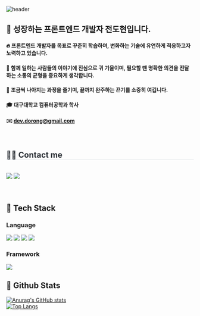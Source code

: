 <div>
  
  <!--Header-->
  ![header](https://capsule-render.vercel.app/api?type=waving&color=gradient&height=300&section=header&text=Good%20to%20see%20you%20%F0%9F%A4%97)
  
</div>

<div>
  <!--Body-->
  
  ## 👀 성장하는 프론트엔드 개발자 전도현입니다.
  #### :fire: 프론트엔드 개발자를 목표로 꾸준히 학습하며, 변화하는 기술에 유연하게 적응하고자 노력하고 있습니다.<br/>
  #### :raising_hand: 함께 일하는 사람들의 이야기에 진심으로 귀 기울이며, 필요할 땐 명확한 의견을 전달하는 소통의 균형을 중요하게 생각합니다.<br/>
  #### 💾 조금씩 나아지는 과정을 즐기며, 끝까지 완주하는 끈기를 소중히 여깁니다.<br/>
  #### :mortar_board: 대구대학교 컴퓨터공학과 학사
  #### ✉️ dev.dorong@gmail.com
  <br/>
  <h2 style="border-bottom: 1px solid #d8dee4; color: #282d33;"> 🧑‍💻 Contact me </h2> <br> 
    <div style="text-align: left;"><a href=mailto:dev.dorong@gmail.com><img src="https://img.shields.io/badge/Gmail-EA4335?style=for-the-badge&logo=Gmail&logoColor=white&link=mailto:dev.dorong@gmail.com"></a>
         <a href=https://www.notion.so/About-Me-2069fbf8131280f899b0c956db8b84ff?source=copy_link><img src="https://img.shields.io/badge/Notion-000000?style=for-the-badge&logo=Notion&logoColor=white&link=https://www.notion.so/About-Me-2069fbf8131280f899b0c956db8b84ff?source=copy_link"></a>
          </div>  <br> 
       </div> 
  <br/>
  
  ## 🧱 Tech Stack
  ### Language
  <!--Python-->
  <img src="https://img.shields.io/badge/typescript-3178C6?style=flat-square&logo=Python&logoColor=white"/>
  <!--JavaScript-->
  <img src="https://img.shields.io/badge/JavaScript-F7DF1E?style=flat-square&logo=JavaScript&logoColor=white"/>
  <!--HTML5-->
  <img src="https://img.shields.io/badge/HTML5-E34F26?style=flat-square&logo=HTML5&logoColor=white"/>
  <!--CSS-->
  <img src="https://img.shields.io/badge/CSS3-1572B6?style=flat-square&logo=CSS3&logoColor=white"/>
  <br/>
  
   <!--### Library
 
  <img src="https://img.shields.io/badge/PyTorch-EE4C2C?style=flat-square&logo=PyTorch&logoColor=white"/>
  
  <img src="https://img.shields.io/badge/Selenium-43B02A?style=flat-square&logo=Selenium&logoColor=white"/>
  <br/>-->
  
  ### Framework
 
  <!--<img src="https://img.shields.io/badge/Flask-000000?style=flat-square&logo=Flask&logoColor=white"/>
  
  <img src="https://img.shields.io/badge/Django-092E20?style=flat-square&logo=Django&logoColor=white"/>-->
  <!--React-->
  <img src="https://img.shields.io/badge/React-61DAFB?style=flat-square&logo=React&logoColor=white&Color=white"/>
  <br/>
  
  <!--### ETC
  
  <img src="https://img.shields.io/badge/Amazon AWS-232F3E?style=flat-square&logo=Amazon AWS&logoColor=white"/>
  
  <img src="https://img.shields.io/badge/Slack-4A154B?style=flat-square&logo=Slack&logoColor=white"/>
  
  <img src="https://img.shields.io/badge/MySQL-4479A1?style=flat-square&logo=MySQL&logoColor=white"/>
  <br/>
  <br/>-->
  
  ## 🤔 Github Stats
  [![Anurag's GitHub stats](https://github-readme-stats.vercel.app/api?username=devdorong)](https://github.com/devdorong/github-readme-stats)
  <br/>
  [![Top Langs](https://github-readme-stats.vercel.app/api/top-langs/?username=devdorong)](https://github.com/devdorong/github-readme-stats)
  
</div>


<!--
**Jiyu-Kim/Jiyu-Kim** is a ✨ _special_ ✨ repository because its `README.md` (this file) appears on your GitHub profile.

Here are some ideas to get you started:
- Hi there 👋
- 🔭 I’m currently working on ...
- 🌱 I’m currently learning ...
- 👯 I’m looking to collaborate on ...
- 🤔 I’m looking for help with ...
- 💬 Ask me about ...
- 📫 How to reach me: ...
- 😄 Pronouns: ...
- ⚡ Fun fact: ...
-->
